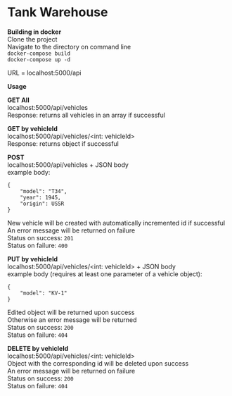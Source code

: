 # Tank Warehouse
 **Building in docker**<br />
Clone the project<br />
Navigate to the directory on command line<br />
```docker-compose build```<br />
```docker-compose up -d```<br />

URL = localhost:5000/api<br />

**Usage**<br />

**GET All**<br />
localhost:5000/api/vehicles<br />
Response: returns all vehicles in an array if successful<br />

**GET by vehicleId**<br />
localhost:5000/api/vehicles/<int: vehicleId><br />
Response: returns object if successful<br />

**POST**<br />
localhost:5000/api/vehicles + JSON body<br />
example body:<br />
```
{
    "model": "T34",
    "year": 1945,
    "origin": USSR
}
```
New vehicle will be created with automatically incremented id if successful<br />
An error message will be returned on failure<br />
Status on success: ```201```<br />
Status on failure: ```400```<br />

**PUT by vehicleId**<br />
localhost:5000/api/vehicles/<int: vehicleId> + JSON body<br />
example body (requires at least one parameter of a vehicle object):<br />
```
{
    "model": "KV-1"
}
```
Edited object will be returned upon success<br />
Otherwise an error message will be returned<br />
Status on success: ```200```<br />
Status on failure: ```404```<br />

**DELETE by vehicleId**<br />
localhost:5000/api/vehicles/<int: vehicleId><br />
Object with the corresponding id will be deleted upon success<br />
An error message will be returned on failure<br />
Status on success: ```200```<br />
Status on failure: ```404```<br />

